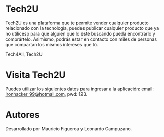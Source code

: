 # Tech2U

Tech2U es una plataforma que te permite vender cualquier producto relacionado con la tecnología, puedes publicar cualquier producto que ya no utilicesp para que alguien que lo esté buscando pueda encontrarlo y comprártelo. Asimismo, podrás estar en contacto con miles de personas que compartan los mismos intereses que tú.

Tech4All, Tech2U

# Visita Tech2U 

Puedes utilizar los siguientes datos para ingresar a la aplicación: 
email: Ironhacker_99@hotmail.com,
pwd: 123.

# Autores
Desarrollado por Mauricio Figueroa y Leonardo Campuzano.

